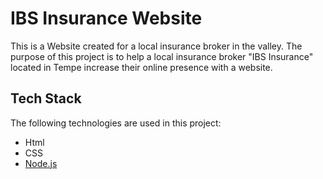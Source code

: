# IBS Insurance Website
This is a Website created for a local insurance broker in the valley. The purpose of this project is to help 
a local insurance broker "IBS Insurance" located in Tempe increase their online presence with a website.

## Tech Stack
The following technologies are used in this project:
- Html
- CSS
- [Node.js](https://nodejs.org/)
  
